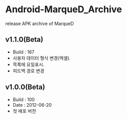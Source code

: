 # Android-MarqueD_Archive
release APK archive of MarqueD

## v1.1.0(Beta)
* Build : 167
* 사용자 데이터 형식 변경(엑셀).
* 목록에 요일표시.
* 피드백 경로 변경

## v1.0.0(Beta)
* Build : 100
* Date : 2012-06-20
* 첫 배포 버전
